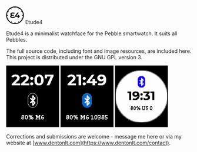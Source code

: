 ![](submission/Logo48.png) Etude4

Etude4 is a minimalist watchface for the Pebble smartwatch. It suits all Pebbles.

The full source code, including font and image resources, are included here. This project is distributed under the GNU GPL version 3.

![](submission/ss_aplite_1.png) ![](submission/ss_basalt_1.png) ![](submission/ss_chalk_1.png)

Corrections and submissions are welcome - message me here or via my website at [www.dentonlt.com](https://www.dentonlt.com/contact).

